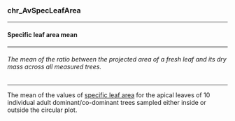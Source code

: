 ### chr_AvSpecLeafArea



------
#### Specific leaf area mean



------
###### The mean of the ratio between the projected area of a fresh leaf and its dry mass across all measured trees.



------
The mean of the values of [specific leaf area](./chr_SLA.md) for the apical leaves of 10 individual adult dominant/co-dominant trees sampled either inside or outside the circular plot.